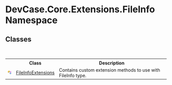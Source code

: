 # DevCase.Core.Extensions.FileInfo Namespace
 




## Classes
&nbsp;<table><tr><th></th><th>Class</th><th>Description</th></tr><tr><td>![Public class](media/pubclass.gif "Public class")</td><td><a href="T_DevCase_Core_Extensions_FileInfo_FileInfoExtensions">FileInfoExtensions</a></td><td>
Contains custom extension methods to use with FileInfo type.</td></tr></table>&nbsp;

